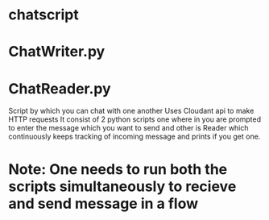 # chatscript
# ChatWriter.py
# ChatReader.py
Script by which you can chat with one another
Uses Cloudant api to make HTTP requests
It consist of 2 python scripts one where in you are prompted to enter the message which you want to send
and other is Reader which continuously keeps tracking of incoming message and prints if you get one.
# Note: One needs to run both the scripts simultaneously to recieve and send message in a flow 
